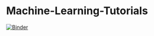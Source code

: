 # Machine-Learning-Tutorials

[![Binder](https://mybinder.org/badge_logo.svg)](https://mybinder.org/v2/gh/DelisLab/Machine-Learning-Tutorials/main/tree)

